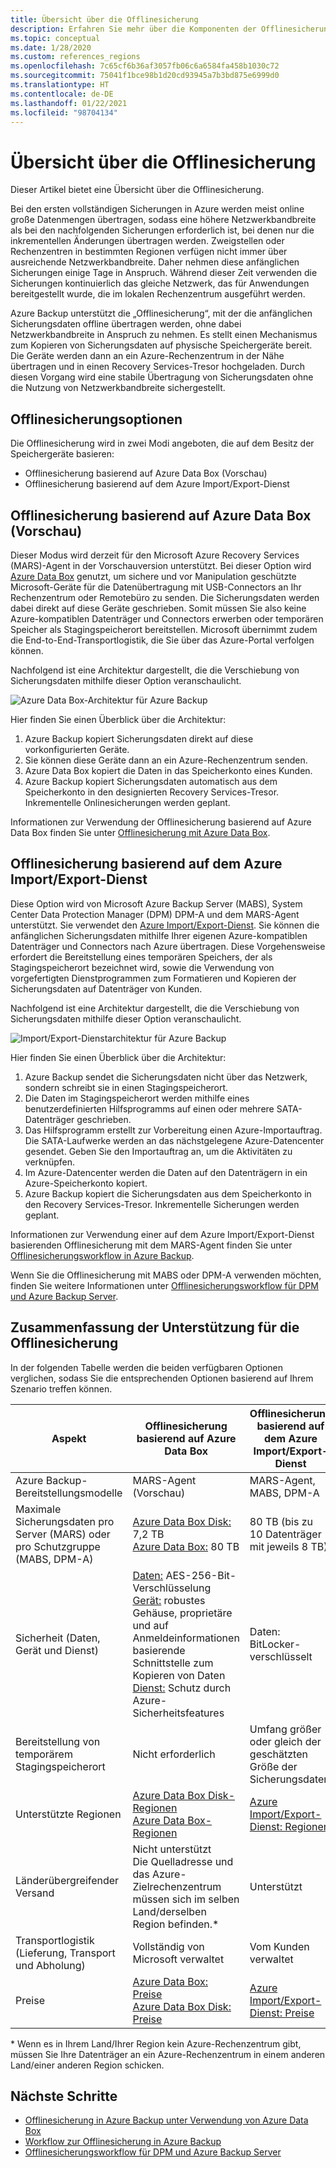 ```yaml
---
title: Übersicht über die Offlinesicherung
description: Erfahren Sie mehr über die Komponenten der Offlinesicherung. Dazu zählen Offlinesicherungen basierend auf Azure Data Box und Offlinesicherungen basierend auf dem Azure Import/Export-Dienst.
ms.topic: conceptual
ms.date: 1/28/2020
ms.custom: references_regions
ms.openlocfilehash: 7c65cf6b36af3057fb06c6a6584fa458b1030c72
ms.sourcegitcommit: 75041f1bce98b1d20cd93945a7b3bd875e6999d0
ms.translationtype: HT
ms.contentlocale: de-DE
ms.lasthandoff: 01/22/2021
ms.locfileid: "98704134"
---
```

# <a name="overview-of-offline-backup"></a>Übersicht über die Offlinesicherung

Dieser Artikel bietet eine Übersicht über die Offlinesicherung.

Bei den ersten vollständigen Sicherungen in Azure werden meist online große Datenmengen übertragen, sodass eine höhere Netzwerkbandbreite als bei den nachfolgenden Sicherungen erforderlich ist, bei denen nur die inkrementellen Änderungen übertragen werden. Zweigstellen oder Rechenzentren in bestimmten Regionen verfügen nicht immer über ausreichende Netzwerkbandbreite. Daher nehmen diese anfänglichen Sicherungen einige Tage in Anspruch. Während dieser Zeit verwenden die Sicherungen kontinuierlich das gleiche Netzwerk, das für Anwendungen bereitgestellt wurde, die im lokalen Rechenzentrum ausgeführt werden.

Azure Backup unterstützt die „Offlinesicherung“, mit der die anfänglichen Sicherungsdaten offline übertragen werden, ohne dabei Netzwerkbandbreite in Anspruch zu nehmen. Es stellt einen Mechanismus zum Kopieren von Sicherungsdaten auf physische Speichergeräte bereit. Die Geräte werden dann an ein Azure-Rechenzentrum in der Nähe übertragen und in einen Recovery Services-Tresor hochgeladen. Durch diesen Vorgang wird eine stabile Übertragung von Sicherungsdaten ohne die Nutzung von Netzwerkbandbreite sichergestellt.

## <a name="offline-backup-options"></a>Offlinesicherungsoptionen

Die Offlinesicherung wird in zwei Modi angeboten, die auf dem Besitz der Speichergeräte basieren:

- Offlinesicherung basierend auf Azure Data Box (Vorschau)
- Offlinesicherung basierend auf dem Azure Import/Export-Dienst

## <a name="offline-backup-based-on-azure-data-box-preview"></a>Offlinesicherung basierend auf Azure Data Box (Vorschau)

Dieser Modus wird derzeit für den Microsoft Azure Recovery Services (MARS)-Agent in der Vorschauversion unterstützt. Bei dieser Option wird [Azure Data Box](https://azure.microsoft.com/services/databox/) genutzt, um sichere und vor Manipulation geschützte Microsoft-Geräte für die Datenübertragung mit USB-Connectors an Ihr Rechenzentrum oder Remotebüro zu senden. Die Sicherungsdaten werden dabei direkt auf diese Geräte geschrieben. Somit müssen Sie also keine Azure-kompatiblen Datenträger und Connectors erwerben oder temporären Speicher als Stagingspeicherort bereitstellen. Microsoft übernimmt zudem die End-to-End-Transportlogistik, die Sie über das Azure-Portal verfolgen können.

Nachfolgend ist eine Architektur dargestellt, die die Verschiebung von Sicherungsdaten mithilfe dieser Option veranschaulicht.

![Azure Data Box-Architektur für Azure Backup](./media/offline-backup-overview/azure-backup-databox-architecture.png)

Hier finden Sie einen Überblick über die Architektur:

1. Azure Backup kopiert Sicherungsdaten direkt auf diese vorkonfigurierten Geräte.
2. Sie können diese Geräte dann an ein Azure-Rechenzentrum senden.
3. Azure Data Box kopiert die Daten in das Speicherkonto eines Kunden.
4. Azure Backup kopiert Sicherungsdaten automatisch aus dem Speicherkonto in den designierten Recovery Services-Tresor. Inkrementelle Onlinesicherungen werden geplant.

Informationen zur Verwendung der Offlinesicherung basierend auf Azure Data Box finden Sie unter [Offlinesicherung mit Azure Data Box](offline-backup-azure-data-box.md).

## <a name="offline-backup-based-on-the-azure-importexport-service"></a>Offlinesicherung basierend auf dem Azure Import/Export-Dienst

Diese Option wird von Microsoft Azure Backup Server (MABS), System Center Data Protection Manager (DPM) DPM-A und dem MARS-Agent unterstützt. Sie verwendet den [Azure Import/Export-Dienst](../import-export/storage-import-export-service.md). Sie können die anfänglichen Sicherungsdaten mithilfe Ihrer eigenen Azure-kompatiblen Datenträger und Connectors nach Azure übertragen. Diese Vorgehensweise erfordert die Bereitstellung eines temporären Speichers, der als Stagingspeicherort bezeichnet wird, sowie die Verwendung von vorgefertigten Dienstprogrammen zum Formatieren und Kopieren der Sicherungsdaten auf Datenträger von Kunden.

Nachfolgend ist eine Architektur dargestellt, die die Verschiebung von Sicherungsdaten mithilfe dieser Option veranschaulicht.

![Import/Export-Dienstarchitektur für Azure Backup](./media/offline-backup-overview/azure-backup-import-export.png)

Hier finden Sie einen Überblick über die Architektur:

1. Azure Backup sendet die Sicherungsdaten nicht über das Netzwerk, sondern schreibt sie in einen Stagingspeicherort.
2. Die Daten im Stagingspeicherort werden mithilfe eines benutzerdefinierten Hilfsprogramms auf einen oder mehrere SATA-Datenträger geschrieben.
3. Das Hilfsprogramm erstellt zur Vorbereitung einen Azure-Importauftrag. Die SATA-Laufwerke werden an das nächstgelegene Azure-Datencenter gesendet. Geben Sie den Importauftrag an, um die Aktivitäten zu verknüpfen.
4. Im Azure-Datencenter werden die Daten auf den Datenträgern in ein Azure-Speicherkonto kopiert.
5. Azure Backup kopiert die Sicherungsdaten aus dem Speicherkonto in den Recovery Services-Tresor. Inkrementelle Sicherungen werden geplant.

Informationen zur Verwendung einer auf dem Azure Import/Export-Dienst basierenden Offlinesicherung mit dem MARS-Agent finden Sie unter [Offlinesicherungsworkflow in Azure Backup](./backup-azure-backup-import-export.md).

Wenn Sie die Offlinesicherung mit MABS oder DPM-A verwenden möchten, finden Sie weitere Informationen unter [Offlinesicherungsworkflow für DPM und Azure Backup Server](./backup-azure-backup-server-import-export.md).

## <a name="offline-backup-support-summary"></a>Zusammenfassung der Unterstützung für die Offlinesicherung

In der folgenden Tabelle werden die beiden verfügbaren Optionen verglichen, sodass Sie die entsprechenden Optionen basierend auf Ihrem Szenario treffen können.

| **Aspekt**                                            | **Offlinesicherung basierend auf Azure Data Box**                     | **Offlinesicherung basierend auf dem Azure Import/Export-Dienst**                |
| ------------------------------------------------------------ | ------------------------------------------------------------ | ------------------------------------------------------------ |
| Azure Backup-Bereitstellungsmodelle                              | MARS-Agent (Vorschau)                                              | MARS-Agent, MABS, DPM-A                                           |
| Maximale Sicherungsdaten pro Server (MARS) oder pro Schutzgruppe (MABS, DPM-A) | [Azure Data Box Disk:](../databox/data-box-disk-overview.md) 7,2 TB <br> [Azure Data Box:](../databox/data-box-overview.md) 80 TB       | 80 TB (bis zu 10 Datenträger mit jeweils 8 TB)                          |
| Sicherheit (Daten, Gerät und Dienst)                           | [Daten:](../databox/data-box-security.md#data-box-data-protection) AES-256-Bit-Verschlüsselung <br> [Gerät:](../databox/data-box-security.md#data-box-device-protection) robustes Gehäuse, proprietäre und auf Anmeldeinformationen basierende Schnittstelle zum Kopieren von Daten <br> [Dienst:](../databox/data-box-security.md#data-box-service-protection) Schutz durch Azure-Sicherheitsfeatures | Daten: BitLocker-verschlüsselt                                 |
| Bereitstellung von temporärem Stagingspeicherort                     | Nicht erforderlich                                                | Umfang größer oder gleich der geschätzten Größe der Sicherungsdaten        |
| Unterstützte Regionen                                           | [Azure Data Box Disk-Regionen](../databox/data-box-disk-overview.md#region-availability) <br> [Azure Data Box-Regionen](../databox/data-box-disk-overview.md#region-availability) | [Azure Import/Export-Dienst: Regionen](../import-export/storage-import-export-service.md#region-availability) |
| Länderübergreifender Versand                                     | Nicht unterstützt  <br>    Die Quelladresse und das Azure-Zielrechenzentrum müssen sich im selben Land/derselben Region befinden.* | Unterstützt                                                    |
| Transportlogistik (Lieferung, Transport und Abholung)           | Vollständig von Microsoft verwaltet                                     | Vom Kunden verwaltet                                            |
| Preise                                                      | [Azure Data Box: Preise](https://azure.microsoft.com/pricing/details/databox/) <br> [Azure Data Box Disk: Preise](https://azure.microsoft.com/pricing/details/databox/disk/) | [Azure Import/Export-Dienst: Preise](https://azure.microsoft.com/pricing/details/storage-import-export/) |

\* Wenn es in Ihrem Land/Ihrer Region kein Azure-Rechenzentrum gibt, müssen Sie Ihre Datenträger an ein Azure-Rechenzentrum in einem anderen Land/einer anderen Region schicken.

## <a name="next-steps"></a>Nächste Schritte

- [Offlinesicherung in Azure Backup unter Verwendung von Azure Data Box](offline-backup-azure-data-box.md#backup-data-size-and-supported-data-box-skus)
- [Workflow zur Offlinesicherung in Azure Backup](backup-azure-backup-import-export.md)
- [Offlinesicherungsworkflow für DPM und Azure Backup Server](backup-azure-backup-server-import-export.md)
